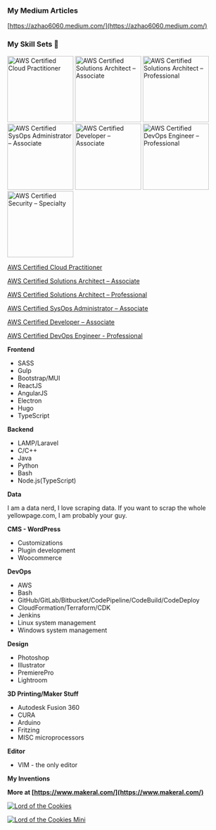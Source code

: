 ### My Medium Articles
[https://azhao6060.medium.com/](https://azhao6060.medium.com/)

### My Skill Sets 👋

<a href="https://www.credly.com/badges/9b6ad094-2d01-4055-bd04-1170f9817847/public_url" target="_blank"><img src="https://images.credly.com/size/680x680/images/00634f82-b07f-4bbd-a6bb-53de397fc3a6/image.png" width="150" alt="AWS Certified Cloud Practitioner"/></a>
<a href="https://www.credly.com/badges/20c4c09d-cd3d-4302-8d2f-726d6f9bb5b8/public_url" target="blank"><img src="https://images.credly.com/size/680x680/images/0e284c3f-5164-4b21-8660-0d84737941bc/image.png" width="150" alt="AWS Certified Solutions Architect – Associate"/></a>
<a href="https://www.credly.com/badges/1e7a6ec8-d5f9-41aa-801f-0038e772cb65/public_url" target="_blank"><img src="https://images.credly.com/size/680x680/images/2d84e428-9078-49b6-a804-13c15383d0de/image.png" width="150" alt="AWS Certified Solutions Architect – Professional"/></a>
<a href="https://www.credly.com/badges/3bd3537d-4253-4b75-8e09-51aff290b7fb/public_url" target="_blank"><img src="https://images.credly.com/size/680x680/images/f0d3fbb9-bfa7-4017-9989-7bde8eaf42b1/image.png" width="150" alt="AWS Certified SysOps Administrator – Associate"/></a>
<a href="https://www.credly.com/badges/20ece24b-4447-497b-8f0a-7e4847ade080/public_url" target="_blank"><img src="https://images.credly.com/size/680x680/images/b9feab85-1a43-4f6c-99a5-631b88d5461b/image.png" width="150" alt="AWS Certified Developer – Associate"/></a>
<a href="https://www.credly.com/badges/b158d389-f30c-4133-83b5-8aba653cd661/public_url" target="_blank"><img src="https://images.credly.com/size/680x680/images/bd31ef42-d460-493e-8503-39592aaf0458/image.png" width="150" alt="AWS Certified DevOps Engineer – Professional"/></a>
<a href="https://www.credly.com/badges/3e567b96-92ba-41aa-a853-ec93cd84eb41/public_url" target="_blank"><img src="https://images.credly.com/size/680x680/images/53acdae5-d69f-4dda-b650-d02ed7a50dd7/image.png" width="150" alt="AWS Certified Security – Specialty"/></a>

[AWS Certified Cloud Practitioner](https://www.credly.com/badges/83610c58-e702-4627-9f4c-ede99eb1232c/public_url)

[AWS Certified Solutions Architect – Associate](https://www.credly.com/badges/20c4c09d-cd3d-4302-8d2f-726d6f9bb5b8/public_url)

[AWS Certified Solutions Architect – Professional](https://www.credly.com/badges/1e7a6ec8-d5f9-41aa-801f-0038e772cb65/public_url)

[AWS Certified SysOps Administrator – Associate](https://www.credly.com/badges/3bd3537d-4253-4b75-8e09-51aff290b7fb/public_url)

[AWS Certified Developer – Associate](https://www.credly.com/badges/2352b0cc-16af-4bc6-b2fb-b1db12a2d7cd/public_url)

[AWS Certified DevOps Engineer - Professional](https://www.credly.com/badges/b158d389-f30c-4133-83b5-8aba653cd661/public_url)

**Frontend**
* SASS
* Gulp
* Bootstrap/MUI
* ReactJS
* AngularJS
* Electron
* Hugo
* TypeScript

**Backend**
* LAMP/Laravel
* C/C++
* Java
* Python
* Bash
* Node.js(TypeScript)

**Data**

I am a data nerd, I love scraping data. If you want to scrap the whole yellowpage.com, I am probably your guy. 

**CMS - WordPress**
* Customizations
* Plugin development
* Woocommerce

**DevOps**
* AWS
* Bash
* GitHub/GitLab/Bitbucket/CodePipeline/CodeBuild/CodeDeploy
* CloudFormation/Terraform/CDK
* Jenkins
* Linux system management
* Windows system management

**Design**
* Photoshop
* Illustrator
* PremierePro
* Lightroom

**3D Printing/Maker Stuff**
* Autodesk Fusion 360
* CURA
* Arduino
* Fritzing
* MISC microprocessors

**Editor**
* VIM - the only editor<br>

**My Inventions**

**More at [https://www.makeral.com/](https://www.makeral.com/)**

[![Lord of the Cookies](https://azhao-public-tmp.s3.amazonaws.com/lord-of-the-cookies-mini.png)](https://www.youtube.com/watch?v=o0YrMbp4rdM "Lord of the Cookies")


[![Lord of the Cookies Mini](https://azhao-public-tmp.s3.amazonaws.com/lord-of-the-cookies.png)](https://www.youtube.com/watch?v=iOlXImnJAwg "Lord of the Cookies Mini")
